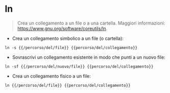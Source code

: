# ln

> Crea un collegamento a un file o a una cartella.
> Maggiori informazioni: <https://www.gnu.org/software/coreutils/ln>.

- Crea un collegamento simbolico a un file (o cartella):

`ln -s {{/percorso/del/file}} {{percorso/del/collegamento}}`

- Sovrascrivi un collegamento esistente in modo che punti a un nuovo file:

`ln -sf {{/percorso/del/nuovo/file}} {{percorso/del/collegamento}}`

- Crea un collegamento fisico a un file:

`ln {{/percorso/del/file}} {{percorso/del/collegamento}}`
